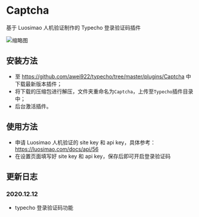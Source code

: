 # Captcha
基于 Luosimao 人机验证制作的 Typecho 登录验证码插件

![缩略图](https://gravatar.cn/usr/uploads/2020/12/3319323695.png)

## 安装方法

* 至 https://github.com/awei922/typecho/tree/master/plugins/Captcha 中下载最新版本插件；
* 将下载的压缩包进行解压，文件夹重命名为`Captcha`，上传至`Typecho`插件目录中；
* 后台激活插件。

## 使用方法

* 申请 Luosimao 人机验证的 site key 和 api key，具体参考：https://luosimao.com/docs/api/56
* 在设置页面填写好 site key 和 api key，保存后即可开启登录验证码


## 更新日志

### 2020.12.12

* typecho 登录验证码功能

